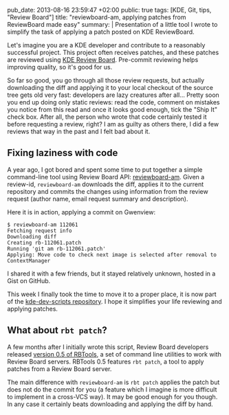 pub_date: 2013-08-16 23:59:47 +02:00
public: true
tags: [KDE, Git, tips, "Review Board"]
title: "reviewboard-am, applying patches from ReviewBoard made easy"
summary: |
    Presentation of a little tool I wrote to simplify the task of applying a patch posted on KDE ReviewBoard.

Let's imagine you are a KDE developer and contribute to a reasonably successful project. This project often receives patches, and these patches are reviewed using [KDE Review Board][rb]. Pre-commit reviewing helps improving quality, so it's good for us.

So far so good, you go through all those review requests, but actually downloading the diff and applying it to your local checkout of the source tree gets old very fast: developers are lazy creatures after all... Pretty soon you end up doing only static reviews: read the code, comment on mistakes you notice from this read and once it looks good enough, tick the "Ship It" check box. After all, the person who wrote that code certainly tested it before requesting a review, right? I am as guilty as others there, I did a few reviews that way in the past and I felt bad about it.

## Fixing laziness with code

A year ago, I got bored and spent some time to put together a simple command-line tool using Review Board API: [reviewboard-am][rbam]. Given a review-id, `reviewboard-am` downloads the diff, applies it to the current repository and commits the changes using information from the review request (author name, email request summary and description).

Here it is in action, applying a commit on Gwenview:

    $ reviewboard-am 112061
    Fetching request info
    Downloading diff
    Creating rb-112061.patch
    Running 'git am rb-112061.patch'
    Applying: Move code to check next image is selected after removal to ContextManager

I shared it with a few friends, but it stayed relatively unknown, hosted in a Gist on GitHub.

This week I finally took the time to move it to a proper place, it is now part of the [kde-dev-scripts repository][kds]. I hope it simplifies your life reviewing and applying patches.

## What about `rbt patch`?

A few months after I initially wrote this script, Review Board developers released [version 0.5 of RBTools][rbt-05], a set of command line utilities to work with Review Board servers. RBTools 0.5 features `rbt patch`, a tool to apply patches from a Review Board server.

The main difference with `reviewboard-am` is `rbt patch` applies the patch but does not do the commit for you (a feature which I imagine is more difficult to implement in a cross-VCS way). It may be good enough for you though. In any case it certainly beats downloading and applying the diff by hand.

[rb]: http://git.reviewboard.kde.org
[rbam]: http://quickgit.kde.org/?p=kde-dev-scripts.git&a=blob&h=6e6da8af6eb33e759c587f01ec020e2a731ddce2&hb=9c61f8d8f933949e3e255e32de7c4953f0781ca4&f=reviewboard-am
[kds]: https://projects.kde.org/projects/kde/kdesdk/kde-dev-scripts
[rbt-05]: http://www.reviewboard.org/news/2013/03/19/rbtools-0-5-released/
